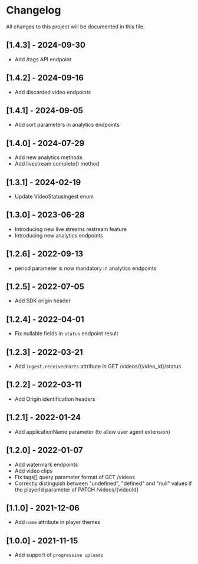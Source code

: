 # Changelog
All changes to this project will be documented in this file.

## [1.4.3] - 2024-09-30
- Add /tags API endpoint

## [1.4.2] - 2024-09-16
- Add discarded video endpoints

## [1.4.1] - 2024-09-05
- Add sort parameters in analytics endpoints

## [1.4.0] - 2024-07-29
- Add new analytics methods
- Add livestream complete() method

## [1.3.1] - 2024-02-19
- Update VideoStatusIngest enum

## [1.3.0] - 2023-06-28
- Introducing new live streams restream feature
- Introducing new analytics endpoints

## [1.2.6] - 2022-09-13
- period parameter is now mandatory in analytics endpoints

## [1.2.5] - 2022-07-05
- Add SDK origin header

## [1.2.4] - 2022-04-01
- Fix nullable fields in `status` endpoint result

## [1.2.3] - 2022-03-21
- Add `ingest.receivedParts` attribute in GET /videos/{video_id}/status

## [1.2.2] - 2022-03-11
- Add Origin identification headers

## [1.2.1] - 2022-01-24
- Add applicationName parameter (to allow user agent extension)

## [1.2.0] - 2022-01-07
- Add watermark endpoints
- Add video clips
- Fix tags[] query parameter format of GET /videos
- Correctly distinguish between "undefined", "defined" and "null" values if the playerId parameter of PATCH /videos/{videoId}

## [1.1.0] - 2021-12-06
- Add `name` attribute in player themes

## [1.0.0] - 2021-11-15
- Add support of `progressive uploads`
